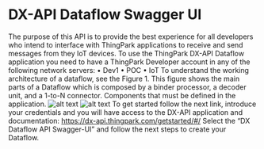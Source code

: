 # DX-API Dataflow Swagger UI

The purpose of this API is to provide the best experience for all developers who intend to interface with ThingPark applications to receive and send messages from they IoT devices.
To use the ThingPark DX-API Dataflow application you need to have a ThingPark Developer account in any of the following network servers:
  •	Dev1
  •	POC
  •	IoT
To understand the working architecture of a dataflow, see the Figure 1. This figure shows the main parts of a Dataflow which is composed by a binder processor, a decoder unit, and a 1-to-N connector. Components that must be defined in the application.
![alt text](http://www.google.com/url?sa=i&source=images&cd=&cad=rja&uact=8&ved=2ahUKEwiQuYDs1bzcAhXqz4UKHYR9COsQjRx6BAgBEAU&url=https%3A%2F%2Fdx-api.thingpark.com%2Fdataflow%2Flatest%2Fproduct%2Fhome.html&psig=AOvVaw1Lxikfo5IlFhVaDXAFrKWn&ust=1532691210859446/to/img.png)
![alt text](https://www.google.com/url?sa=i&source=images&cd=&cad=rja&uact=8&ved=2ahUKEwiQuYDs1bzcAhXqz4UKHYR9COsQjRx6BAgBEAU&url=https%3A%2F%2Fdx-api.thingpark.com%2Fdataflow%2Flatest%2Fproduct%2Fhome.html&psig=AOvVaw1Lxikfo5IlFhVaDXAFrKWn&ust=1532691210859446)
To get started follow the next link, introduce your credentials and you will have access to the DX-API application and documentation:
https://dx-api.thingpark.com/getstarted/#/
Select the “DX Dataflow API Swagger-UI” and follow the next steps to create your Dataflow.
